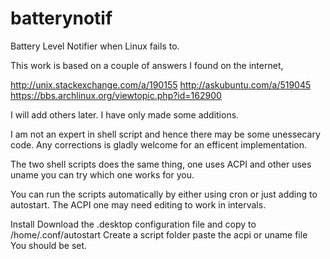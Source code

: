 # batterynotif
Battery Level Notifier when Linux fails to.

This work is based on a couple of answers I found on the internet,

http://unix.stackexchange.com/a/190155
http://askubuntu.com/a/519045
https://bbs.archlinux.org/viewtopic.php?id=162900

I will add others later. I have only made some additions. 

I am not an expert in shell script and hence there may be some unessecary code. Any corrections is gladly welcome for an efficent implementation.

The two shell scripts does the same thing, one uses ACPI and other uses uname you can try which one works for you.

You can run the scripts automatically by either using cron or just adding to autostart. The ACPI one may need editing to work in intervals.

Install
Download the .desktop configuration file and copy to /home/.conf/autostart
Create a script folder paste the acpi or uname file
You should be set.
